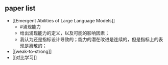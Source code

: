 ## paper list

- [[Emergent Abilities of Large Language Models]]
	- #涌现能力 
	- 给出涌现能力的定义，以及可能的影响因素；
	- 我认为还是指标设计导致的；能力的潜在改进是连续的，但是指标上的表现是离散的；
- [[weak-to-strong]]
- [[对比学习]]